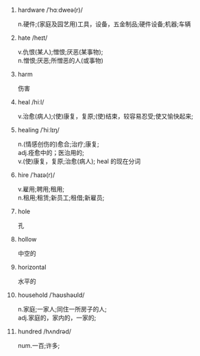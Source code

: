 1. hardware /ˈhɑːdweə(r)/

   n.硬件;(家庭及园艺用)工具，设备，五金制品;硬件设备;机器;车辆

2. hate /heɪt/

   v.仇恨(某人);憎恨;厌恶(某事物);  
   n.憎恨;厌恶;所憎恶的人(或事物)

3. harm

   伤害

4. heal /hiːl/

   v.治愈(病人);(使)康复，复原;(使)结束，较容易忍受;使又愉快起来;

5. healing /ˈhiːlɪŋ/

   n.(情感创伤的)愈合;治疗;康复;  
   adj.痊愈中的；医治用的;  
   v.(使)康复，复原;治愈(病人); heal 的现在分词

6. hire /ˈhaɪə(r)/

   v.雇用;聘用;租用;  
   n.租用;租赁;新员工;租借;新雇员;

7. hole

   孔

8. hollow

   中空的

9. horizontal

   水平的

10. household /ˈhaʊshəʊld/

    n.家庭;一家人;同住一所房子的人;  
    adj.家庭的，家内的，一家的;

11. hundred /hʌndrəd/

    num.一百;许多;
